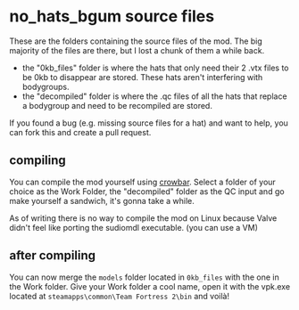 # no_hats_bgum source files
These are the folders containing the source files of the mod. The big majority of the files are there, but I lost a chunk of them a while back.

- the "0kb_files" folder is where the hats that only need their 2 .vtx files to be 0kb to disappear are stored. These hats aren't interfering with bodygroups.
- the "decompiled" folder is where the .qc files of all the hats that replace a bodygroup and need to be recompiled are stored.

If you found a bug (e.g. missing source files for a hat) and want to help, you can fork this and create a pull request.

## compiling
You can compile the mod yourself using [crowbar](https://steamcommunity.com/groups/CrowbarTool). Select a folder of your choice as the Work Folder, the "decompiled" folder as the QC input and go make yourself a sandwich, it's gonna take a while.

As of writing there is no way to compile the mod on Linux because Valve didn't feel like porting the sudiomdl executable. (you can use a VM)

## after compiling
You can now merge the `models` folder located in `0kb_files` with the one in the Work folder. Give your Work  folder a cool name, open it with the vpk.exe located at `steamapps\common\Team Fortress 2\bin` and voilà!
